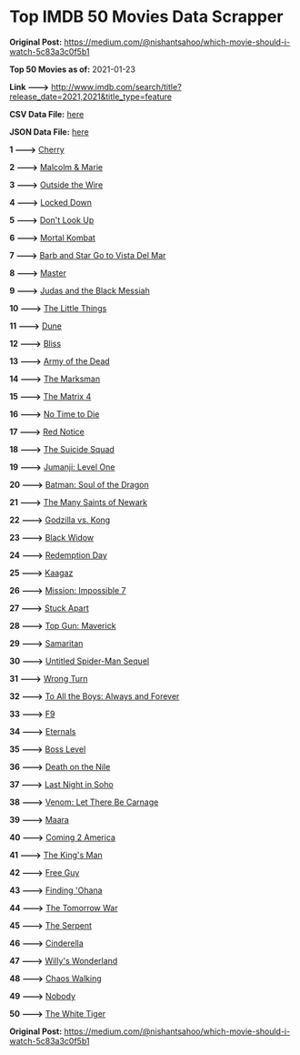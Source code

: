 # Top IMDB 50 Movies Data Scrapper

**Original Post:** https://medium.com/@nishantsahoo/which-movie-should-i-watch-5c83a3c0f5b1

**Top 50 Movies as of:** 2021-01-23

**Link --->** http://www.imdb.com/search/title?release_date=2021,2021&title_type=feature

**CSV Data File:** [here](/Data/data.csv)

**JSON Data File:** [here](/Data/data.json)

**1 --->** [Cherry](https://www.imdb.com/title/tt9130508/?ref_=adv_li_tt)

**2 --->** [Malcolm & Marie](https://www.imdb.com/title/tt12676326/?ref_=adv_li_tt)

**3 --->** [Outside the Wire](https://www.imdb.com/title/tt10451914/?ref_=adv_li_tt)

**4 --->** [Locked Down](https://www.imdb.com/title/tt13061914/?ref_=adv_li_tt)

**5 --->** [Don't Look Up](https://www.imdb.com/title/tt11286314/?ref_=adv_li_tt)

**6 --->** [Mortal Kombat](https://www.imdb.com/title/tt0293429/?ref_=adv_li_tt)

**7 --->** [Barb and Star Go to Vista Del Mar](https://www.imdb.com/title/tt3797512/?ref_=adv_li_tt)

**8 --->** [Master](https://www.imdb.com/title/tt10579952/?ref_=adv_li_tt)

**9 --->** [Judas and the Black Messiah](https://www.imdb.com/title/tt9784798/?ref_=adv_li_tt)

**10 --->** [The Little Things](https://www.imdb.com/title/tt10016180/?ref_=adv_li_tt)

**11 --->** [Dune](https://www.imdb.com/title/tt1160419/?ref_=adv_li_tt)

**12 --->** [Bliss](https://www.imdb.com/title/tt10333426/?ref_=adv_li_tt)

**13 --->** [Army of the Dead](https://www.imdb.com/title/tt0993840/?ref_=adv_li_tt)

**14 --->** [The Marksman](https://www.imdb.com/title/tt6902332/?ref_=adv_li_tt)

**15 --->** [The Matrix 4](https://www.imdb.com/title/tt10838180/?ref_=adv_li_tt)

**16 --->** [No Time to Die](https://www.imdb.com/title/tt2382320/?ref_=adv_li_tt)

**17 --->** [Red Notice](https://www.imdb.com/title/tt7991608/?ref_=adv_li_tt)

**18 --->** [The Suicide Squad](https://www.imdb.com/title/tt6334354/?ref_=adv_li_tt)

**19 --->** [Jumanji: Level One](https://www.imdb.com/title/tt13249100/?ref_=adv_li_tt)

**20 --->** [Batman: Soul of the Dragon](https://www.imdb.com/title/tt12885852/?ref_=adv_li_tt)

**21 --->** [The Many Saints of Newark](https://www.imdb.com/title/tt8110232/?ref_=adv_li_tt)

**22 --->** [Godzilla vs. Kong](https://www.imdb.com/title/tt5034838/?ref_=adv_li_tt)

**23 --->** [Black Widow](https://www.imdb.com/title/tt3480822/?ref_=adv_li_tt)

**24 --->** [Redemption Day](https://www.imdb.com/title/tt4439620/?ref_=adv_li_tt)

**25 --->** [Kaagaz](https://www.imdb.com/title/tt9569610/?ref_=adv_li_tt)

**26 --->** [Mission: Impossible 7](https://www.imdb.com/title/tt9603212/?ref_=adv_li_tt)

**27 --->** [Stuck Apart](https://www.imdb.com/title/tt11213372/?ref_=adv_li_tt)

**28 --->** [Top Gun: Maverick](https://www.imdb.com/title/tt1745960/?ref_=adv_li_tt)

**29 --->** [Samaritan](https://www.imdb.com/title/tt5500218/?ref_=adv_li_tt)

**30 --->** [Untitled Spider-Man Sequel](https://www.imdb.com/title/tt10872600/?ref_=adv_li_tt)

**31 --->** [Wrong Turn](https://www.imdb.com/title/tt9110170/?ref_=adv_li_tt)

**32 --->** [To All the Boys: Always and Forever](https://www.imdb.com/title/tt10676012/?ref_=adv_li_tt)

**33 --->** [F9](https://www.imdb.com/title/tt5433138/?ref_=adv_li_tt)

**34 --->** [Eternals](https://www.imdb.com/title/tt9032400/?ref_=adv_li_tt)

**35 --->** [Boss Level](https://www.imdb.com/title/tt7638348/?ref_=adv_li_tt)

**36 --->** [Death on the Nile](https://www.imdb.com/title/tt7657566/?ref_=adv_li_tt)

**37 --->** [Last Night in Soho](https://www.imdb.com/title/tt9639470/?ref_=adv_li_tt)

**38 --->** [Venom: Let There Be Carnage](https://www.imdb.com/title/tt7097896/?ref_=adv_li_tt)

**39 --->** [Maara](https://www.imdb.com/title/tt9319874/?ref_=adv_li_tt)

**40 --->** [Coming 2 America](https://www.imdb.com/title/tt6802400/?ref_=adv_li_tt)

**41 --->** [The King's Man](https://www.imdb.com/title/tt6856242/?ref_=adv_li_tt)

**42 --->** [Free Guy](https://www.imdb.com/title/tt6264654/?ref_=adv_li_tt)

**43 --->** [Finding 'Ohana](https://www.imdb.com/title/tt10332588/?ref_=adv_li_tt)

**44 --->** [The Tomorrow War](https://www.imdb.com/title/tt9777666/?ref_=adv_li_tt)

**45 --->** [The Serpent](https://www.imdb.com/title/tt6984230/?ref_=adv_li_tt)

**46 --->** [Cinderella](https://www.imdb.com/title/tt10155932/?ref_=adv_li_tt)

**47 --->** [Willy's Wonderland](https://www.imdb.com/title/tt8114980/?ref_=adv_li_tt)

**48 --->** [Chaos Walking](https://www.imdb.com/title/tt2076822/?ref_=adv_li_tt)

**49 --->** [Nobody](https://www.imdb.com/title/tt7888964/?ref_=adv_li_tt)

**50 --->** [The White Tiger](https://www.imdb.com/title/tt6571548/?ref_=adv_li_tt)

**Original Post:** https://medium.com/@nishantsahoo/which-movie-should-i-watch-5c83a3c0f5b1
